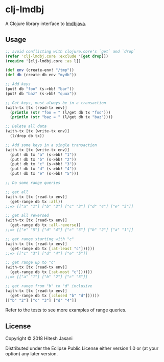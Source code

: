 # clj-lmdbj

A Clojure library interface to [lmdbjava](https://github.com/lmdbjava/lmdbjava).

## Usage

```clojure
;; avoid conflicting with clojure.core's `get` and `drop`
(refer 'clj-lmdbj.core :exclude '[get drop]])
(require '[clj-lmdbj.core :as l])

(def env (create-env! "/tmp"))
(def db (create-db env "mydb"))

;; Add keys
(put! db "foo" (s->bb! "bar"))
(put! db "baz" (s->bb! "quux"))

;; Get keys, must always be in a transaction
(with-tx [tx (read-tx env)]
  (println (str "foo = " (l/get db tx "foo")))
  (println (str "baz = " (l/get db tx "baz"))))

;; Delete all data
(with-tx [tx (write-tx env)]
  (l/drop db tx))

;; Add some keys in a single transaction
(with-tx [tx (write-tx env)]
  (put! db tx "a" (s->bb! "1"))
  (put! db tx "b" (s->bb! "2"))
  (put! db tx "c" (s->bb! "3"))
  (put! db tx "d" (s->bb! "4"))
  (put! db tx "e" (s->bb! "5")))

;; Do some range queries

;; get all
(with-tx [tx (read-tx env)]
  (get-range db tx :all))
;;=> [["a" "1"] ["b" "2"] ["c" "3"] ["d" "4"] ["e" "5"]]

;; get all reversed
(with-tx [tx (read-tx env)]
  (get-range db tx :all-reverse))
;;=> [["e" "5"] ["d" "4"] ["c" "3"] ["b" "2"] ["a" "1"]]

;; get range starting with "c"
(with-tx [tx (read-tx env)]
  (get-range db tx [:at-least "c"])))))
;;=> [["c" "3"] ["d" "4"] ["e" "5"]]

;; get range up to "c"
(with-tx [tx (read-tx env)]
  (get-range db tx [:at-most "c"])))))
;;=> [["a" "1"] ["b" "2"] ["c" "3"]]

;; get range from "b" to "d" inclusive
(with-tx [tx (read-tx env)]
  (get-range db tx [:closed "b" "d"])))))
[["b" "2"] ["c" "3"] ["d" "4"]]
```

Refer to the tests to see more examples of range queries.

## License

Copyright © 2018 Hitesh Jasani

Distributed under the Eclipse Public License either version 1.0 or (at
your option) any later version.
